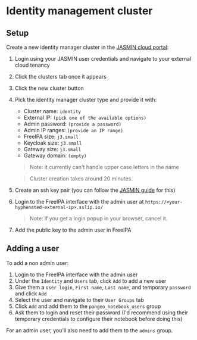 # Identity management cluster

## Setup

Create a new identity manager cluster in the [JASMIN cloud portal](https://cloud.jasmin.ac.uk/):

1. Login using your JASMIN user credentials and navigate to your external cloud tenancy
2. Click the clusters tab once it appears
3. Click the new cluster button
4. Pick the identity manager cluster type and provide it with:

    * Cluster name: `identity`
    * External IP: `(pick one of the available options)`
    * Admin password: `(provide a password)`
    * Admin IP ranges: `(provide an IP range)`
    * FreeIPA size: `j3.small`
    * Keycloak size: `j3.small`
    * Gateway size: `j3.small`
    * Gateway domain: `(empty)`

    > Note: it currently can't handle upper case letters in the name

    > Cluster creation takes around 20 minutes.

5. Create an ssh key pair (you can follow the [JASMIN guide](https://help.jasmin.ac.uk/article/185-generate-ssh-key-pair) for this)

6. Login to the FreeIPA interface with the admin user at `https://<your-hyphenated-external-ip>.sslip.io/`

    > Note: if you get a login popup in your browser, cancel it. 

7. Add the public key to the admin user in FreeIPA

## Adding a user

To add a non admin user:

1. Login to the FreeIPA interface with the admin user
2. Under the `Identity` and `Users` tab, click `Add` to add a new user
3. Give them a `User login`, `First name`, `Last name`, and temporary `password` and click `Add`
4. Select the user and navigate to their `User Groups` tab
5. Click `Add` and add them to the `pangeo_notebook_users` group
6. Ask them to login and reset their password (I'd recommend using their temporary credentials to configure their notebook before doing this)

For an admin user, you'll also need to add them to the `admins` group.